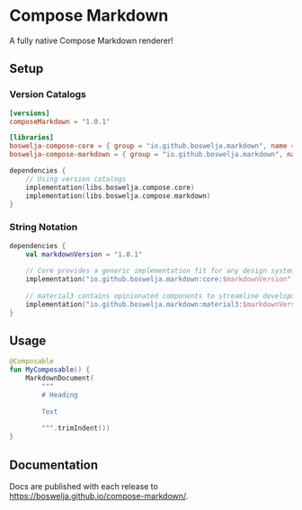 # Compose Markdown

A fully native Compose Markdown renderer!

## Setup

### Version Catalogs

```toml
[versions]
composeMarkdown = "1.0.1"

[libraries]
boswelja-compose-core = { group = "io.github.boswelja.markdown", name = "core", version.ref = "composeMarkdown" }
boswelja-compose-markdown = { group = "io.github.boswelja.markdown", name = "material3", version.ref = "composeMarkdown" }
```

```kt
dependencies {
    // Using version catalogs
    implementation(libs.boswelja.compose.core)
    implementation(libs.boswelja.compose.markdown)
}
```
### String Notation

```kt
dependencies {
    val markdownVersion = "1.0.1"
    
    // Core provides a generic implementation fit for any design system
    implementation("io.github.boswelja.markdown:core:$markdownVersion")
    
    // material3 contains opinionated components to streamline development
    implementation("io.github.boswelja.markdown:material3:$markdownVersion")
}
```

## Usage

```kotlin
@Composable
fun MyComposable() {
    MarkdownDocument(
        """
        # Heading
        
        Text
        
        """.trimIndent())
}
```

## Documentation

Docs are published with each release to https://boswelja.github.io/compose-markdown/.
